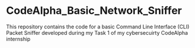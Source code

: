 # CodeAlpha_Basic_Network_Sniffer
This repository contains the code for a basic Command Line Interface (CLI) Packet Sniffer developed during my Task 1 of my cybersecuirty CodeAlpha internship 
